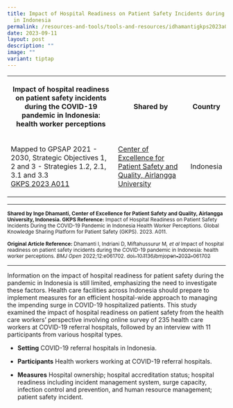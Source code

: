 ```yaml
---
title: Impact of Hospital Readiness on Patient Safety Incidents during COVID19
  in Indonesia
permalink: /resources-and-tools/tools-and-resources/idhamantigkps2023a011/
date: 2023-09-11
layout: post
description: ""
image: ""
variant: tiptap
---
```

<table>
<tbody>
<tr>
<th rowspan="1" colspan="1">
<p>Impact of hospital readiness on patient safety incidents during the COVID-19
pandemic in Indonesia: health worker perceptions</p>
</th>
<th rowspan="1" colspan="1">
<p>Shared by</p>
</th>
<th rowspan="1" colspan="1">
<p>Country</p>
</th>
</tr>
<tr>
<td rowspan="1" colspan="1">
<p>Mapped to GPSAP 2021 - 2030, Strategic Objectives 1, 2 and 3 - Strategies
1.2, 2.1, 3.1 and 3.3
<br><a href="/files/gkps_2023-a011.pdf" rel="noopener noreferrer nofollow" target="_blank">GKPS 2023 A011</a>
</p>
</td>
<td rowspan="1" colspan="1">
<p><a href="https://scholar.unair.ac.id/en/organisations/center-for-patient-safety-research" rel="noopener noreferrer nofollow" target="_blank">Center of Excellence for Patient Safety and Quality, Airlangga University</a>
</p>
</td>
<td rowspan="1" colspan="1">
<p>Indonesia</p>
</td>
</tr>
</tbody>
</table>
<hr>
<p><strong><sub>Shared by Inge Dhamanti, Center of Excellence for Patient Safety and Quality, Airlangga University, Indonesia. GKPS Reference: </sub></strong><sub>Impact of Hospital Readiness on Patient Safety Incidents During the COVID-19 Pandemic in Indonesia Health Worker Perceptions. Global Knowledge Sharing Platform for Patient Safety (GKPS). 2023. A011.</sub> 
<br>
</p>
<p><strong><sub>Original Article Reference: </sub></strong><sub>Dhamanti I, Indriani D, Miftahussurur M</sub><em><sub>, et al </sub></em><sub>Impact of hospital readiness on patient safety incidents during the COVID-19 pandemic in Indonesia: health worker perceptions. </sub><em><sub>BMJ Open </sub></em><sub>2022;12:e061702. </sub>
<a href="https://bmjopen.bmj.com/content/12/7/e061702" rel="noopener noreferrer nofollow" target="_blank"><sub>doi: 10.1136/bmjopen-2022-061702</sub>
</a>
</p>
<hr>
<p>Information on the impact of hospital readiness for patient safety during
the pandemic in Indonesia is still limited, emphasizing the need to investigate
these factors. Health care facilities across Indonesia should prepare to
implement measures for an efficient hospital-wide approach to managing
the impending surge in COVID-19 hospitalized patients. This study examined
the impact of hospital readiness on patient safety from the health care
workers’ perspective involving online survey of 235 health care workers
at COVID-19 referral hospitals, followed by an interview with 11 participants
from various hospital types.</p>
<ul>
<li>
<p><strong>Setting</strong>&nbsp;COVID-19 referral hospitals in Indonesia.</p>
</li>
<li>
<p><strong>Participants</strong>&nbsp;Health workers working at COVID-19
referral hospitals.</p>
</li>
<li>
<p><strong>Measures</strong>&nbsp;Hospital ownership; hospital accreditation
status; hospital readiness including incident management system, surge
capacity, infection control and prevention, and human resource management;
patient safety incident.</p>
</li>
</ul>
<p></p>